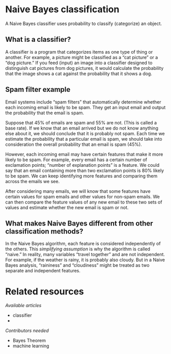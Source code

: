 # Naive Bayes classification

A Naive Bayes classifier uses probability to classify (categorize) an object.

## What is a classifier?

A classifier is a program that categorizes items as one type of thing or another. For example, a picture might be classified as a “cat picture” or a “dog picture.” If you feed (input) an image into a classifier designed to distinguish cat pictures from dog pictures, it would calculate the probability that the image shows a cat against the probability that it shows a dog.

## Spam filter example

Email systems include “spam filters” that automatically determine whether each incoming email is likely to be spam. They get an input email and output the probability that the email is spam.

Suppose that 45% of emails are spam and 55% are not. (This is called a base rate). If we know that an email arrived but we do not know anything else about it, we should conclude that it is probably not spam. Each time we estimate the probability that a particular email is spam, we should take into consideration the overall probability that an email is spam (45%).

However, each incoming email may have certain features that make it more likely to be spam. For example, every email has a certain number of exclamation points; “number of explanation points” is a feature. We could say that an email containing more than two exclamation points is 80% likely to be spam. We can keep identifying more features and comparing them across the emails we see.

After considering many emails, we will know that some features have certain values for spam emails and other values for non-spam emails. We can then compare the feature values of any new email to these two sets of values and estimate whether the new email is spam or not. 
 
## What makes Naive Bayes different from other classification methods?

In the Naive Bayes algorithm, each feature is considered independently of the others. This _simplifying assumption_ is why the algorithm is called “naive.” In reality, many variables “travel together” and are not independent. For example, if the weather is rainy, it is probably also cloudy. But in a Naive Bayes analysis, “raininess” and “cloudiness” might be treated as two separate and independent features.

# Related resources

_Available articles_

- classifier
- 

_Contributors needed_

- Bayes Theorem
- machine learning